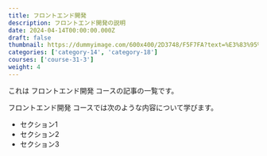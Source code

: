 ```yaml
---
title: フロントエンド開発
description: フロントエンド開発の説明
date: 2024-04-14T00:00:00.000Z
draft: false
thumbnail: https://dummyimage.com/600x400/2D3748/F5F7FA?text=%E3%83%95%E3%83%AD%E3%83%B3%E3%83%88%E3%82%A8%E3%83%B3%E3%83%89%E9%96%8B%E7%99%BA
categories: ['category-14', 'category-18']
courses: ['course-31-3']
weight: 4
---
```


これは フロントエンド開発 コースの記事の一覧です。

  フロントエンド開発 コースでは次のような内容について学びます。

  - セクション1
  - セクション2
  - セクション3